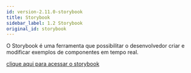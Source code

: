 ```yaml
---
id: version-2.11.0-storybook
title: Storybook
sidebar_label: 1.2 Storybook
original_id: storybook
---
```


O Storybook é uma ferramenta que possibilitar o desenvolvedor criar e modificar exemplos de componentes em tempo real.

[clique aqui para acessar o storybook](https://ame-miniapp-components.calindra.com.br/storybook/)
